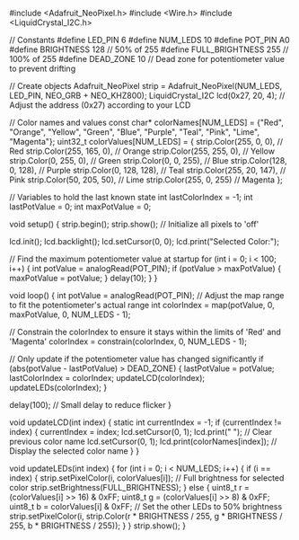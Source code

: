 #include <Adafruit_NeoPixel.h>
#include <Wire.h>
#include <LiquidCrystal_I2C.h>

// Constants
#define LED_PIN 6
#define NUM_LEDS 10
#define POT_PIN A0
#define BRIGHTNESS 128 // 50% of 255
#define FULL_BRIGHTNESS 255 // 100% of 255
#define DEAD_ZONE 10 // Dead zone for potentiometer value to prevent drifting

// Create objects
Adafruit_NeoPixel strip = Adafruit_NeoPixel(NUM_LEDS, LED_PIN, NEO_GRB + NEO_KHZ800);
LiquidCrystal_I2C lcd(0x27, 20, 4); // Adjust the address (0x27) according to your LCD

// Color names and values
const char* colorNames[NUM_LEDS] = {"Red", "Orange", "Yellow", "Green", "Blue", "Purple", "Teal", "Pink", "Lime", "Magenta"};
uint32_t colorValues[NUM_LEDS] = {
    strip.Color(255, 0, 0),    // Red
    strip.Color(255, 165, 0),  // Orange
    strip.Color(255, 255, 0),  // Yellow
    strip.Color(0, 255, 0),    // Green
    strip.Color(0, 0, 255),    // Blue
    strip.Color(128, 0, 128),  // Purple
    strip.Color(0, 128, 128),  // Teal
    strip.Color(255, 20, 147), // Pink
    strip.Color(50, 205, 50),  // Lime
    strip.Color(255, 0, 255)   // Magenta
};

// Variables to hold the last known state
int lastColorIndex = -1;
int lastPotValue = 0;
int maxPotValue = 0;

void setup() {
  strip.begin();
  strip.show(); // Initialize all pixels to 'off'

  lcd.init();
  lcd.backlight();
  lcd.setCursor(0, 0);
  lcd.print("Selected Color:");

  // Find the maximum potentiometer value at startup
  for (int i = 0; i < 100; i++) {
    int potValue = analogRead(POT_PIN);
    if (potValue > maxPotValue) {
      maxPotValue = potValue;
    }
    delay(10);
  }
}

void loop() {
  int potValue = analogRead(POT_PIN);
  // Adjust the map range to fit the potentiometer's actual range
  int colorIndex = map(potValue, 0, maxPotValue, 0, NUM_LEDS - 1);

  // Constrain the colorIndex to ensure it stays within the limits of 'Red' and 'Magenta'
  colorIndex = constrain(colorIndex, 0, NUM_LEDS - 1);

  // Only update if the potentiometer value has changed significantly
  if (abs(potValue - lastPotValue) > DEAD_ZONE) {
    lastPotValue = potValue;
    lastColorIndex = colorIndex;
    updateLCD(colorIndex);
    updateLEDs(colorIndex);
  }

  delay(100); // Small delay to reduce flicker
}

void updateLCD(int index) {
  static int currentIndex = -1;
  if (currentIndex != index) {
    currentIndex = index;
    lcd.setCursor(0, 1);
    lcd.print("                "); // Clear previous color name
    lcd.setCursor(0, 1);
    lcd.print(colorNames[index]); // Display the selected color name
  }
}

void updateLEDs(int index) {
  for (int i = 0; i < NUM_LEDS; i++) {
    if (i == index) {
      strip.setPixelColor(i, colorValues[i]); // Full brightness for selected color
      strip.setBrightness(FULL_BRIGHTNESS);
    } else {
      uint8_t r = (colorValues[i] >> 16) & 0xFF;
      uint8_t g = (colorValues[i] >> 8) & 0xFF;
      uint8_t b = colorValues[i] & 0xFF;
      // Set the other LEDs to 50% brightness
      strip.setPixelColor(i, strip.Color(r * BRIGHTNESS / 255, g * BRIGHTNESS / 255, b * BRIGHTNESS / 255));
    }
  }
  strip.show();
}
